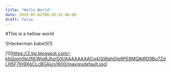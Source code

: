 ```yaml
---
title: "Hello World"
date: 2020-05-02T00:20:52-06:00
draft: false
---
```


#This is a hellow world

![Hackerman babe!][1]



[1][https://2.bp.blogspot.com/-kbQqsh5bUf8/Wjg8JhziS0I/AAAAAAAACq4/QWahGIe6PE8MQAtRD9Bu7ZdLH5F7IH9XgCLcBGAs/s1600/maxresdefault.jpg]